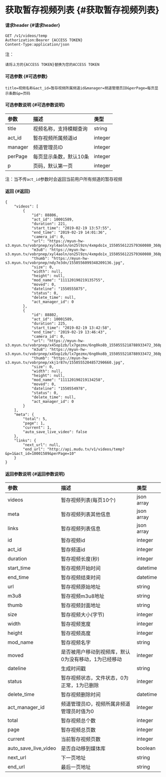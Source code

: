 # 获取暂存视频列表 {#获取暂存视频列表}

#### 请求header {#请求header}

```
GET /v1/videos/temp
Authorization:Bearer {ACCESS TOKEN}
Content-Type:application/json
```

注：

`请将上方的{ACCESS TOKEN}替换为您的ACCESS TOKEN`

#### 可选参数 {#可选参数}

`title=视频名称&act_id=暂存视频所属频道id&manager=频道管理员ID&perPage=每页显示条数&p=页码`

#### 可选参数说明 {#可选参数说明}

| 参数 | 描述 | 类型 |
| :--- | :--- | :--- |
| title | 视频名称，支持模糊查询 | string |
| act\_id | 暂存视频所属频道id | integer |
| manager | 频道管理员ID | integer |
| perPage | 每页显示条数，默认10条 | integer |
| p | 页码，默认第一页 | integer |

注：当不传`act_id`参数时会返回当前用户所有频道的暂存视频

#### 返回 {#返回}

```
{
    "videos": [
        {
            "id": 88806,
            "act_id": 10001589,
            "duration": 221,
            "start_time": "2019-02-19 13:57:55",
            "end_time": "2019-02-19 14:01:36",
            "camera_id": 0,
            "url": "https://myun-hw-s3.myun.tv/vobrpnep/xyl4aoln/on25l9zn/4xmpdo1x_1550556122579360080_360p.m3u8",
            "m3u8": "https://myun-hw-s3.myun.tv/vobrpnep/xyl4aoln/on25l9zn/4xmpdo1x_1550556122579360080_360p.m3u8",
            "thumb": "https://myun-hw-s3.myun.tv/vobrpnep/ndy7e3dn/1550556099348209136.jpg",
            "size": 0,
            "width": null,
            "height": null,
            "mod_name": "111120190219135755",
            "moved": 0,
            "dateline": "1550555875",
            "status": 0,
            "delete_time": null,
            "act_manager_id": 0
        },
        {
            "id": 88802,
            "act_id": 10001589,
            "duration": 225,
            "start_time": "2019-02-19 13:42:58",
            "end_time": "2019-02-19 13:46:43",
            "camera_id": 0,
            "url": "https://myun-hw-s3.myun.tv/vobrpnep/x45op1zb/lx7gezmx/6ng0ko8b_1550555218788933472_360p.m3u8",
            "m3u8": "https://myun-hw-s3.myun.tv/vobrpnep/x45op1zb/lx7gezmx/6ng0ko8b_1550555218788933472_360p.m3u8",
            "thumb": "https://myun-hw-s3.myun.tv/vobrpnep/xkj1r87n/1550555204857290660.jpg",
            "size": 0,
            "width": null,
            "height": null,
            "mod_name": "111120190219134258",
            "moved": 0,
            "dateline": "1550554978",
            "status": 0,
            "delete_time": null,
            "act_manager_id": 0
        }
    ],
    "meta": {
        "total": 5,
        "page": 1,
        "current": 1,
        "auto_save_live_video": false
    },
    "links": {
        "next_url": null,
        "end_url": "http://api.mudu.tv/v1/videos/temp?&p=1&act_id=10001589&perPage=10"
    }
}
```

#### 返回参数说明 {#返回参数说明}

| 参数 | 描述 | 类型 |
| :--- | :--- | :--- |
| videos | 暂存视频列表\(每页10个\) | json array |
| meta | 暂存视频列表其他信息 | json array |
| links | 暂存视频列表信息 | json array |
| id | 暂存视频id | integer |
| act\_id | 暂存频道id | integer |
| duration | 暂存视频长度\(秒\) | integer |
| start\_time | 暂存视频开始时间 | datetime |
| end\_time | 暂存视频结束时间 | datetime |
| url | 暂存视频原始地址 | string |
| m3u8 | 暂存视频m3u8地址 | string |
| thumb | 暂存视频封面地址 | string |
| size | 暂存视频大小\(字节\) | integer |
| width | 暂存视频宽度 | integer |
| height | 暂存视频高度 | integer |
| mod\_name | 暂存视频名字 | string |
| moved | 是否被用户移动到视频库，默认0为没有移动，1为已经移动 | integer |
| dateline | 生成时间戳 | string |
| status | 暂存视频状态，文件状态，0为正常，1为已删除 | integer |
| delete\_time | 暂存视频删除时间 | datetime |
| act\_manager\_id | 频道管理员ID，视频所属非频道管理员时值为0 | integer |
| total | 暂存视频总个数 | integer |
| page | 暂存视频总页数 | integer |
| current | 当前暂存视频页数 | integer |
| auto\_save\_live\_video | 是否自动移到媒体库 | boolean |
| next\_url | 下一页地址 | string |
| end\_url | 最后一页地址 | string |



